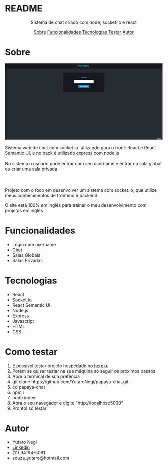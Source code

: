 # README

<p align="center">Sistema de chat criado com node, socket.io e react</p>

<p align="center"> 
    <a href="#sobre">Sobre</a>
    <a href="#funcionalidades">Funcionalidades</a>
    <a href="#tecnologias">Tecnologias</a>
    <a href="#testar">Testar</a>
    <a href="#Autor">Autor</a>
     
 </p>

 # Sobre
 <img src="./papaya-chat-gif.gif" >

 <p>Sistema web de chat com socket.io. utlizando para o front: React e React Semantic UI, e no back é utilizado express com node.js<br> <br> 
 No sistema o usúario pode entrar com seu username e entrar na sala global ou criar uma sala privada<br> <br> 
 <br><br> 
 Projeto com o foco em desenvolver um sistema com socket.io, que utilize meus conhecimentos de frontend e backend</p>

 <p>O site está 100% em inglês para treinar o meu desenvolvimento com projetos em inglês</p>

 # Funcionalidades 
<ul>
    <li>Login com username</li>
    <li>Chat</li>
    <li>Salas Globais</li>
    <li>Salas Privadas</li>
 </ul>

 # Tecnologias
 <ul>
    <li>React</li>
    <li>Socket.io</li>
    <li>React Semantic UI</li>
    <li>Node.js</li>
    <li>Express</li>
    <li>Javascript</li>
    <li>HTML</li>
    <li>CSS</li>
 </ul>

 
 # Como testar
 <ol>
    <li>É possivel testar projeto hospedado no <a href="https://papaya-chat.herokuapp.com/">heroku</a></li>
    <li>Porém se quiser testar na sua máquina só seguir os próximos passos</li>
    <li>Abre o terminal de sua prefência</li>
    <li>git clone https://github.com/YutaroNegi/papaya-chat.git</li>
    <li>cd papaya-chat</li>
    <li>npm i</li>
    <li>node index</li>
    <li>Abra o seu navegador e digite "http://localhost:5000"</li>
    <li>Pronto! só testar</li>
 </ol>

 # Autor

 <ul>
    <li>Yutaro Negi</li>
    <li><a href="https://www.linkedin.com/in/yutaronegi/">Linkedin</a></li>
    <li>(11) 94194-5061</li>
    <li>souza_yutaro@hotmail.com</li>
 </ul>

